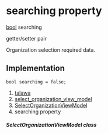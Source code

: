 
<div>

# searching property

</div>


[bool](https://api.flutter.dev/flutter/dart-core/bool-class.html)
searching


getter/setter pair




Organization selection required data.



## Implementation

``` language-dart
bool searching = false;
```







1.  [talawa](../../index.md)
2.  [select_organization_view_model](../../view_model_pre_auth_view_models_select_organization_view_model/)
3.  [SelectOrganizationViewModel](../../view_model_pre_auth_view_models_select_organization_view_model/SelectOrganizationViewModel-class.md)
4.  searching property

##### SelectOrganizationViewModel class







